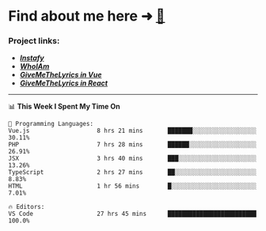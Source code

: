 # Find about me here ➜ [🧑](https://pauabella.dev)

### Project links:
- ***[Instafy](https://instafy.me)***
- ***[WhoIAm](https://pauabella.dev)***
- ***[GiveMeTheLyrics in Vue](https://lyrics.pauabella.dev)***
- ***[GiveMeTheLyrics in React](https://pauabella.dev/GiveMeTheLyrics)***

---
<!--START_SECTION:waka-->
📊 **This Week I Spent My Time On** 

```text
💬 Programming Languages: 
Vue.js                   8 hrs 21 mins       ███████░░░░░░░░░░░░░░░░░░   30.11% 
PHP                      7 hrs 28 mins       ██████░░░░░░░░░░░░░░░░░░░   26.91% 
JSX                      3 hrs 40 mins       ███░░░░░░░░░░░░░░░░░░░░░░   13.26% 
TypeScript               2 hrs 27 mins       ██░░░░░░░░░░░░░░░░░░░░░░░   8.83% 
HTML                     1 hr 56 mins        █░░░░░░░░░░░░░░░░░░░░░░░░   7.01%

🔥 Editors: 
VS Code                  27 hrs 45 mins      █████████████████████████   100.0%

```


<!--END_SECTION:waka-->
